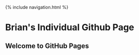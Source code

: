{% include navigation.html %}

<h1> Brian's Individual Github Page </h1>
<h2> Welcome to GitHub Pages </h2>
